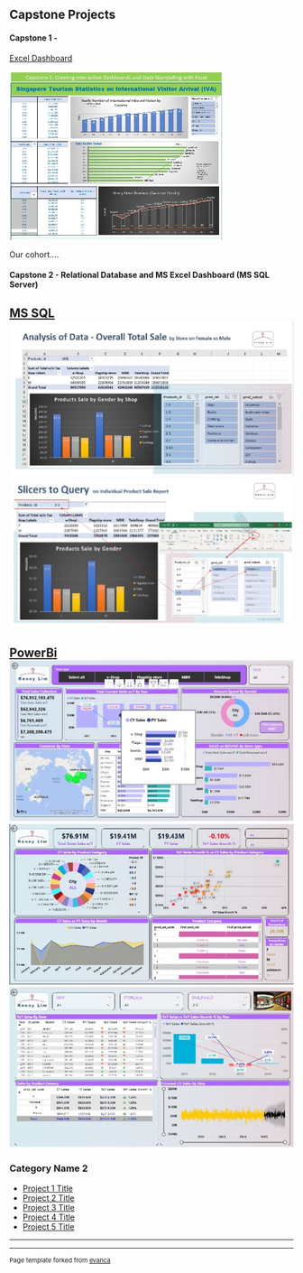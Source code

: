 ## Capstone Projects
#### Capstone 1 - 

[Excel Dashboard](pdf/cp1_excel_1_pdf.pdf)
<p><img src="/images/cp1_excel_1.jpg?raw=true"/></p>
<p>Our cohort....</p>

#### Capstone 2 - Relational Database and MS Excel Dashboard (MS SQL Server)
[MS SQL](/pdf/sample_presentation.pdf)
<img src="images/cp2_sql_p1.jpg?raw=true"/>
<img src="images/cp2_sql_p2.jpg?raw=true"/>
---
[PowerBi](http://example.com/)
<img src="images/cp3_powerbi_p1.JPG?raw=true"/>
<img src="images/cp3_powerbi_p2.jpg?raw=true"/>
<img src="images/cp3_powerbi_p3.jpg?raw=true"/>
---

### Category Name 2

- [Project 1 Title](http://example.com/)
- [Project 2 Title](http://example.com/)
- [Project 3 Title](http://example.com/)
- [Project 4 Title](http://example.com/)
- [Project 5 Title](http://example.com/)

---




---
<p style="font-size:11px">Page template forked from <a href="https://github.com/evanca/quick-portfolio">evanca</a></p>
<!-- Remove above link if you don't want to attibute -->
